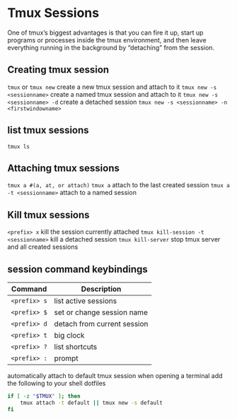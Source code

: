 # Tmux Sessions

One of tmux’s biggest advantages is that you can fire it up, start up programs or processes inside the tmux environment, and then leave everything running in the background by “detaching” from the session.

## Creating tmux session

`tmux` or `tmux new` create a new tmux session and attach to it
`tmux new -s <sessionname>` create a named tmux session and attach to it
`tmux new -s <sessionname> -d` create a detached session
`tmux new -s <sessionname> -n <firstwindowname>`

## list tmux sessions

`tmux ls`

## Attaching tmux sessions

`tmux a #(a, at, or attach)`
`tmux a` attach to the last created session
`tmux a -t <sessionname>` attach to a named session

## Kill tmux sessions

`<prefix> x` kill the session currently attached
`tmux kill-session -t <sessionname>` kill a detached session
`tmux kill-server` stop tmux server and all created sessions

## session command keybindings

| Command      | Description                 |
| ------------ | --------------------------- |
| `<prefix> s` | list active sessions        |
| `<prefix> $` | set or change session name  |
| `<prefix> d` | detach from current session |
| `<prefix> t` | big clock                   |
| `<prefix> ?` | list shortcuts              |
| `<prefix> :` | prompt                      |

automatically attach to default tmux session when opening a terminal
add the following to your shell dotfiles

```sh
if [ -z "$TMUX" ]; then
    tmux attach -t default || tmux new -s default
fi
```

